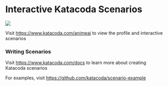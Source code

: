 # Interactive Katacoda Scenarios

[![](http://shields.katacoda.com/katacoda/animeai/count.svg)](https://www.katacoda.com/animeai "Get your profile on Katacoda.com")

Visit https://www.katacoda.com/animeai to view the profile and interactive scenarios

### Writing Scenarios
Visit https://www.katacoda.com/docs to learn more about creating Katacoda scenarios

For examples, visit https://github.com/katacoda/scenario-example
